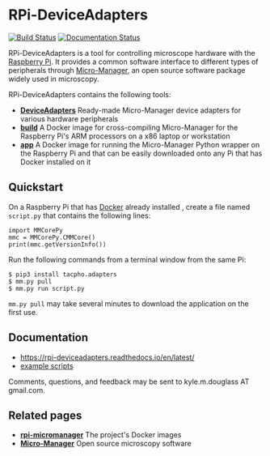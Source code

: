 # RPi-DeviceAdapters

[![Build Status](https://travis-ci.org/kmdouglass/RPi-DeviceAdapters.svg?branch=master)](https://travis-ci.org/kmdouglass/RPi-DeviceAdapters)
[![Documentation Status](https://readthedocs.org/projects/rpi-deviceadapters/badge/?version=latest)](https://rpi-deviceadapters.readthedocs.io/en/latest/?badge=latest)

RPi-DeviceAdapters is a tool for controlling microscope hardware with
the [Raspberry Pi](https://www.raspberrypi.org/). It provides a common
software interface to different types of peripherals through
[Micro-Manager](https://micro-manager.org/), an open source software
package widely used in microscopy.

RPi-DeviceAdapters contains the following tools:

- **[DeviceAdapters](src/DeviceAdapters)** Ready-made
  Micro-Manager device adapters for various hardware peripherals
- **[build](ci/build)** A Docker image for cross-compiling
  Micro-Manager for the Raspberry Pi's ARM processors on a x86 laptop
  or workstation
- **[app](ci/app)** A Docker image for running the Micro-Manager
  Python wrapper on the Raspberry Pi and that can be easily downloaded
  onto any Pi that has Docker installed on it


## Quickstart

On a Raspberry Pi that has [Docker](https://www.docker.com/) already
installed , create a file named `script.py` that contains the
following lines:

```
import MMCorePy
mmc = MMCorePy.CMMCore()
print(mmc.getVersionInfo())
```

Run the following commands from a terminal window from the same Pi:

```
$ pip3 install tacpho.adapters
$ mm.py pull
$ mm.py run script.py
```

`mm.py pull` may take several minutes to download the
application on the first use.

## Documentation

- https://rpi-deviceadapters.readthedocs.io/en/latest/
- [example scripts](examples)

Comments, questions, and feedback may be sent to kyle.m.douglass AT
gmail.com.

## Related pages

- **[rpi-micromanager](https://hub.docker.com/r/kmdouglass/rpi-micromanager/)** The project's Docker images
- **[Micro-Manager](https://micro-manager.org/)** Open source microscopy software
